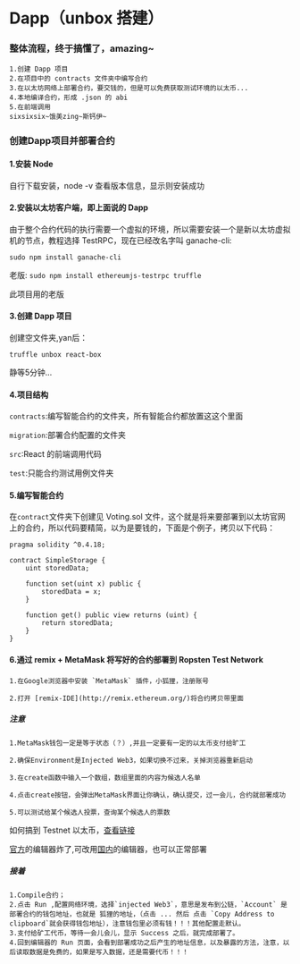 # Dapp（unbox 搭建）
### 整体流程，终于搞懂了，amazing~

    1.创建 Dapp 项目
    2.在项目中的 contracts 文件夹中编写合约
    3.在以太坊网络上部署合约，要交钱的，但是可以免费获取测试环境的以太币...
    4.本地编译合约，形成 .json 的 abi
    5.在前端调用
    sixsixsix~饿美zing~斯钙伊~
### 创建Dapp项目并部署合约

#### 1.安装 Node 

自行下载安装，node -v 查看版本信息，显示则安装成功

#### 2.安装以太坊客户端，即上面说的 Dapp

由于整个合约代码的执行需要一个虚拟的环境，所以需要安装一个是新以太坊虚拟机的节点，教程选择 TestRPC，现在已经改名字叫 ganache-cli:

`sudo npm install ganache-cli`

老版: `sudo npm install ethereumjs-testrpc truffle`

此项目用的老版

#### 3.创建 Dapp 项目

创建空文件夹,yan后：

`truffle unbox react-box`

静等5分钟...

#### 4.项目结构

`contracts`:编写智能合约的文件夹，所有智能合约都放置这这个里面

`migration`:部署合约配置的文件夹

`src`:React 的前端调用代码

`test`:只能合约测试用例文件夹

#### 5.编写智能合约

在`contract`文件夹下创建见 Voting.sol 文件，这个就是将来要部署到以太坊官网上的合约，所以代码要精简，以为是要钱的，下面是个例子，拷贝以下代码：

    pragma solidity ^0.4.18;

    contract SimpleStorage {
        uint storedData;

        function set(uint x) public {
            storedData = x;
        }

        function get() public view returns (uint) {
            return storedData;
        }
    }


#### 6.通过 remix + MetaMask 将写好的合约部署到 Ropsten Test Network

    1.在Google浏览器中安装 `MetaMask` 插件，小狐狸，注册账号

    2.打开 [remix-IDE](http://remix.ethereum.org/)将合约拷贝带里面

##### 注意

    1.MetaMask钱包一定是等于状态（？）,并且一定要有一定的以太币支付给旷工

    2.确保Environment是Injected Web3，如果切换不过来，关掉浏览器重新启动

    3.在create函数中输入一个数组，数组里面的内容为候选人名单

    4.点击create按钮，会弹出MetaMask界面让你确认，确认提交，过一会儿，合约就部署成功
      
    5.可以测试给某个候选人投票，查询某个候选人的票数

如何搞到 Testnet 以太币，[查看链接](https://blog.csdn.net/fidelhl/article/details/52573274)

[官方](http://remix.ethereum.org/#optimize=false&version=soljson-v0.4.24+commit.e67f0147.js)的编辑器炸了,可改用[国内](http://remix2.ju3ban.net)的编辑器，也可以正常部署

##### 接着
    1.Compile合约；
    2.点击 Run ,配置网络环境，选择`injected Web3`，意思是发布到公链，`Account` 是部署合约的钱包地址，也就是 狐狸的地址，（点击 ... 然后 点击 `Copy Address to clipboard`就会获得钱包地址），注意钱包里必须有钱！！！其他配置走默认。
    3.支付给矿工代币，等待一会儿会儿，显示 Success 之后，就完成部署了。
    4.回到编辑器的 Run 页面，会看到部署成功之后产生的地址信息，以及暴露的方法，注意，以后读取数据是免费的，如果是写入数据，还是需要代币！！！
    
